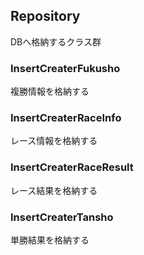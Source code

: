 ## Repository

DBへ格納するクラス群

### InsertCreaterFukusho

複勝情報を格納する

### InsertCreaterRaceInfo

レース情報を格納する

### InsertCreaterRaceResult

レース結果を格納する

### InsertCreaterTansho

単勝結果を格納する
